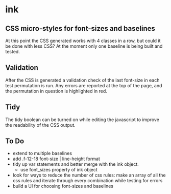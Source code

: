 ink
===

## CSS micro-styles for font-sizes and baselines

At this point the CSS generated works with 4 classes in a row, but could it be done with less CSS?
At the moment only one baseline is being built and tested.

## Validation
After the CSS is generated a validation check of the last font-size in each test permutation is run.  Any errors are reported at the top of the page, and the permutation in question is highlighted in red.

## Tidy
The tidy boolean can be turned on while editing the javascript to improve the readability of the CSS output.

## To Do
+ extend to multiple baselines
+ add .f-12-18 font-size | line-height format
+ tidy up var statements and better merge with the ink object.
  + use font_sizes property of ink object
+ look for ways to reduce the number of css rules: make an array of all the css rules and iterate through every combination while testing for errors
+ build a UI for choosing font-sizes and baselines

